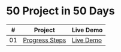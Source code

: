 # 50 Project in 50 Days

|  #  | Project                       | Live Demo                                                                     |
| :-: | ----------------------------- | ----------------------------------------------------------------------------- |
| 01  | [Progress Steps](./README.md) | [Live Demo](https://josephgattuso.github.io/50-projects/progress-steps/index) |
